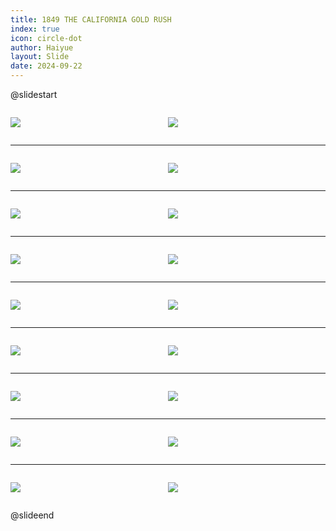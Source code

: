 ```yaml
---
title: 1849 THE CALIFORNIA GOLD RUSH
index: true
icon: circle-dot
author: Haiyue
layout: Slide
date: 2024-09-22
---
```

 
@slidestart

<div style="display:flex">
<div style="flex:1">

![](https://raw.githubusercontent.com/yclord/reading/refs/heads/master/english/Level-U/1849%20THE%20CALIFORNIA%20GOLD%20RUSH/001.webp)
</div>
<div style="flex:1">

![](https://raw.githubusercontent.com/yclord/reading/refs/heads/master/english/Level-U/1849%20THE%20CALIFORNIA%20GOLD%20RUSH/002.webp)
</div>
</div>

---

<div style="display:flex">
<div style="flex:1">

![](https://raw.githubusercontent.com/yclord/reading/refs/heads/master/english/Level-U/1849%20THE%20CALIFORNIA%20GOLD%20RUSH/003.webp)
</div>
<div style="flex:1">

![](https://raw.githubusercontent.com/yclord/reading/refs/heads/master/english/Level-U/1849%20THE%20CALIFORNIA%20GOLD%20RUSH/004.webp)
</div>
</div>

---

<div style="display:flex">
<div style="flex:1">

![](https://raw.githubusercontent.com/yclord/reading/refs/heads/master/english/Level-U/1849%20THE%20CALIFORNIA%20GOLD%20RUSH/005.webp)
</div>
<div style="flex:1">

![](https://raw.githubusercontent.com/yclord/reading/refs/heads/master/english/Level-U/1849%20THE%20CALIFORNIA%20GOLD%20RUSH/006.webp)
</div>
</div>

---

<div style="display:flex">
<div style="flex:1">

![](https://raw.githubusercontent.com/yclord/reading/refs/heads/master/english/Level-U/1849%20THE%20CALIFORNIA%20GOLD%20RUSH/007.webp)
</div>
<div style="flex:1">

![](https://raw.githubusercontent.com/yclord/reading/refs/heads/master/english/Level-U/1849%20THE%20CALIFORNIA%20GOLD%20RUSH/008.webp)
</div>
</div>

---

<div style="display:flex">
<div style="flex:1">

![](https://raw.githubusercontent.com/yclord/reading/refs/heads/master/english/Level-U/1849%20THE%20CALIFORNIA%20GOLD%20RUSH/009.webp)
</div>
<div style="flex:1">

![](https://raw.githubusercontent.com/yclord/reading/refs/heads/master/english/Level-U/1849%20THE%20CALIFORNIA%20GOLD%20RUSH/010.webp)
</div>
</div>

---

<div style="display:flex">
<div style="flex:1">

![](https://raw.githubusercontent.com/yclord/reading/refs/heads/master/english/Level-U/1849%20THE%20CALIFORNIA%20GOLD%20RUSH/011.webp)
</div>
<div style="flex:1">

![](https://raw.githubusercontent.com/yclord/reading/refs/heads/master/english/Level-U/1849%20THE%20CALIFORNIA%20GOLD%20RUSH/012.webp)
</div>
</div>

---

<div style="display:flex">
<div style="flex:1">

![](https://raw.githubusercontent.com/yclord/reading/refs/heads/master/english/Level-U/1849%20THE%20CALIFORNIA%20GOLD%20RUSH/013.webp)
</div>
<div style="flex:1">

![](https://raw.githubusercontent.com/yclord/reading/refs/heads/master/english/Level-U/1849%20THE%20CALIFORNIA%20GOLD%20RUSH/014.webp)
</div>
</div>

---

<div style="display:flex">
<div style="flex:1">

![](https://raw.githubusercontent.com/yclord/reading/refs/heads/master/english/Level-U/1849%20THE%20CALIFORNIA%20GOLD%20RUSH/015.webp)
</div>
<div style="flex:1">

![](https://raw.githubusercontent.com/yclord/reading/refs/heads/master/english/Level-U/1849%20THE%20CALIFORNIA%20GOLD%20RUSH/016.webp)
</div>
</div>

---

<div style="display:flex">
<div style="flex:1">

![](https://raw.githubusercontent.com/yclord/reading/refs/heads/master/english/Level-U/1849%20THE%20CALIFORNIA%20GOLD%20RUSH/017.webp)
</div>
<div style="flex:1">

![](https://raw.githubusercontent.com/yclord/reading/refs/heads/master/english/Level-U/1849%20THE%20CALIFORNIA%20GOLD%20RUSH/018.webp)
</div>
</div>

@slideend